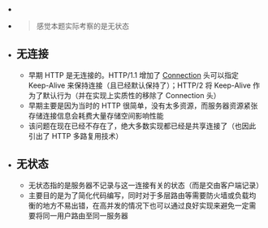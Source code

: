 -  
-  
  > 感觉本题实际考察的是无状态  

- ## 无连接  
	- 早期 HTTP 是无连接的。HTTP/1.1 增加了 [Connection](https://developer.mozilla.org/en-US/docs/Web/HTTP/Headers/Connection) 头可以指定 Keep-Alive 来保持连接（且已经默认保持了）；HTTP/2 将 Keep-Alive 作为了默认行为（并在实现上实质性的移除了 Connection 头）  
	- 早期主要是因为当时的 HTTP 很简单，没有太多资源，而服务器资源紧张存储连接信息会耗费大量存储空间影响性能  
	- 该问题在现在已经不存在了，绝大多数实现都已经是共享连接了（也因此引出了 HTTP 多路复用技术）  
- ## 无状态  
	- 无状态指的是服务器不记录与这一连接有关的状态（而是交由客户端记录）  
	- 主要目的是为了简化代码编写，同时对于多层路由等需要防火墙或负载均衡的地方不易出错，在高并发的情况下也可以通过良好实现来避免一定需要将同一用户路由至同一服务器  
